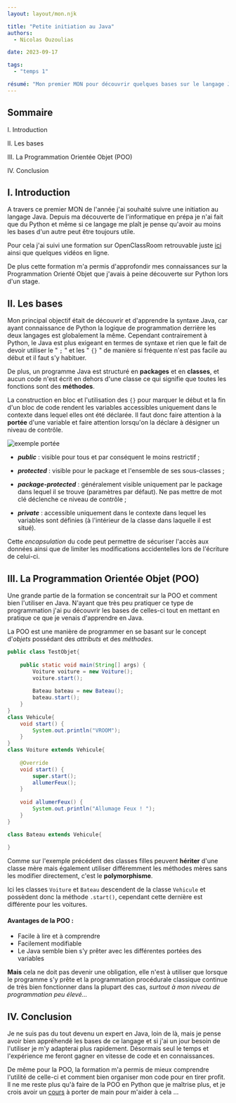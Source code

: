 ```yaml
---
layout: layout/mon.njk

title: "Petite initiation au Java"
authors:
  - Nicolas Ouzoulias

date: 2023-09-17

tags: 
  - "temps 1" 

résumé: "Mon premier MON pour découvrir quelques bases sur le langage Java et la Programmation Orientée Objet."
---
```


## Sommaire

I. Introduction

II. Les bases

III. La Programmation Orientée Objet (POO)

IV. Conclusion

## I. Introduction

A travers ce premier MON de l'année j'ai souhaité suivre une initiation au langage Java. Depuis ma découverte de l'informatique en prépa je n'ai fait que du Python et même si ce langage me plaît je pense qu'avoir au moins les bases d'un autre peut être toujours utile.

Pour cela j'ai suivi une formation sur OpenClassRoom retrouvable juste [ici](https://openclassrooms.com/fr/courses/6173501-apprenez-a-programmer-en-java) ainsi que quelques vidéos en ligne.

De plus cette formation m'a permis d'approfondir mes connaissances sur la Programmation Orienté Objet que j'avais à peine découverte sur Python lors d'un stage. 


## II. Les bases  

Mon principal objectif était de découvrir et d'apprendre la syntaxe Java, car ayant connaissance de Python la logique de programmation derrière les deux langages est globalement la même. Cependant contrairement à Python, le Java est plus exigeant en termes de syntaxe et rien que le fait de devoir utiliser le " `;` " et les " `{}` " de manière si fréquente n'est pas facile au début et il faut s'y habituer. 

De plus, un programme Java est structuré en **packages** et en **classes**, et aucun code n'est écrit en dehors d'une classe ce qui signifie que toutes les fonctions sont des **méthodes**. 

La construction en bloc et l'utilisation des `{}` pour marquer le début et la fin d'un bloc de code rendent les variables accessibles uniquement dans le contexte dans lequel elles ont été déclarée. Il faut donc faire attention à la **portée** d'une variable et faire attention lorsqu'on la déclare à désigner un niveau de contrôle. 

![exemple portée](https://user.oc-static.com/upload/2021/12/02/16384489205392_p1c5-4.png)

- ***public*** : visible pour tous et par conséquent le moins restrictif ;

- ***protected*** : visible pour le package et l'ensemble de ses sous-classes ;

- ***package-protected*** : généralement visible uniquement par le package dans lequel il se trouve (paramètres par défaut). Ne pas mettre de mot clé déclenche ce niveau de contrôle ;

- ***private*** : accessible uniquement dans le contexte dans lequel les variables sont définies (à l'intérieur de la classe dans laquelle il est situé).

Cette *encapsulation* du code peut permettre de sécuriser l'accès aux données ainsi que de limiter les modifications accidentelles lors de l'écriture de celui-ci. 

## III. La Programmation Orientée Objet (POO)

Une grande partie de la formation se concentrait sur la POO et comment bien l'utiliser en Java. N'ayant que très peu pratiquer ce type de programmation j'ai pu découvrir les bases de celles-ci tout en mettant en pratique ce que je venais d'apprendre en Java. 

La POO est une manière de programmer en se basant sur le concept d'*objets* possédant des *attributs* et des *méthodes*. 

```java 
public class TestObjet{
	
	public static void main(String[] args) {	
		Voiture voiture = new Voiture();
		voiture.start();
		
		Bateau bateau = new Bateau();
		bateau.start();	
	}
}
class Vehicule{
	void start() {
		System.out.println("VROOM");
	}
}
class Voiture extends Vehicule{
	
	@Override
	void start() {
		super.start();
		allumerFeux();
	}
	
	void allumerFeux() {
		System.out.println("Allumage Feux ! ");
	}
}

class Bateau extends Vehicule{
	
}
```

Comme sur l'exemple précédent des classes filles peuvent **hériter** d'une classe mère mais également utiliser différemment les méthodes mères sans les modifier directement, c'est le **polymorphisme**.

Ici les classes `Voiture` et `Bateau` descendent de la classe `Vehicule` et possèdent donc la méthode `.start()`, cependant cette dernière est différente pour les voitures. 

#### Avantages de la POO :

- Facile à lire et à comprendre
- Facilement modifiable
- Le Java semble bien s'y prêter avec les différentes portées des variables

**Mais** cela ne doit pas devenir une obligation, elle n'est à utiliser que lorsque le programme s'y prête et la programmation procédurale classique continue de très bien fonctionner dans la plupart des cas, *surtout à mon niveau de programmation peu élevé...*

## IV. Conclusion

Je ne suis pas du tout devenu un expert en Java, loin de là, mais je pense avoir bien appréhendé les bases de ce langage et si j'ai un jour besoin de l'utiliser je m'y adapterai plus rapidement. Désormais seul le temps et l'expérience me feront gagner en vitesse de code et en connaissances. 

De même pour la POO, la formation m'a permis de mieux comprendre l'utilité de celle-ci et comment bien organiser mon code pour en tirer profit. Il ne me reste plus qu'à faire de la POO en Python que je maîtrise plus, et je crois avoir un [cours](https://francoisbrucker.github.io/cours_informatique/cours/algorithme-code-th%C3%A9orie/code/programmation-objet/) à porter de main pour m'aider à cela ... 